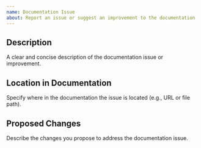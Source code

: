 ```yaml
---
name: Documentation Issue
about: Report an issue or suggest an improvement to the documentation
---
```


## Description
A clear and concise description of the documentation issue or improvement.

## Location in Documentation
Specify where in the documentation the issue is located (e.g., URL or file path).

## Proposed Changes
Describe the changes you propose to address the documentation issue.
